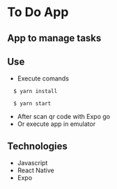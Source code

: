 # To Do App

## App to manage tasks

## Use
- Execute comands
```
  $ yarn install
  
  $ yarn start
```
- After scan qr code with Expo go
- Or execute app in emulator

## Technologies
- Javascript
- React Native
- Expo
